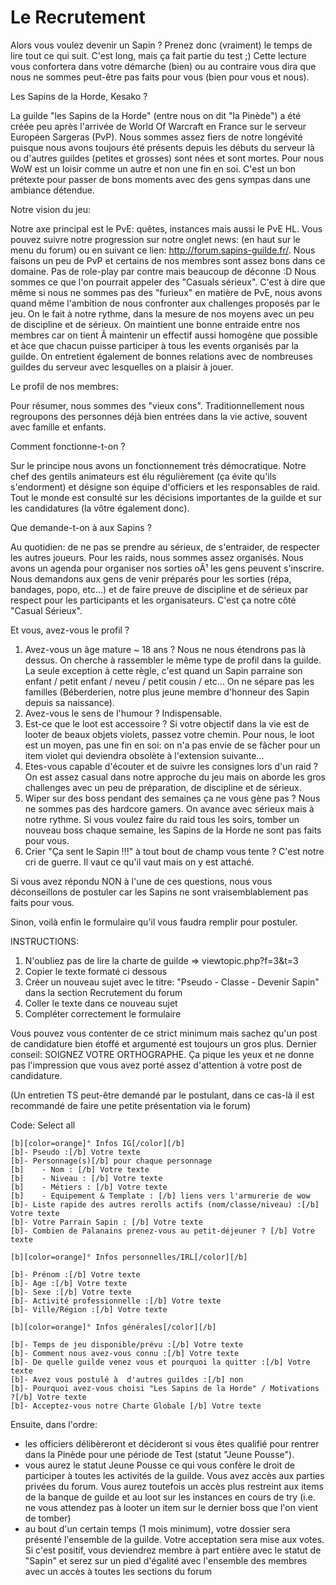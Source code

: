 # Le Recrutement

Alors vous voulez devenir un Sapin ? Prenez donc (vraiment) le temps de lire tout ce qui suit. C'est long, mais ça fait partie du test ;)
Cette lecture vous confortera dans votre démarche (bien) ou au contraire vous dira que nous ne sommes peut-être pas faits pour vous (bien pour vous et nous).

Les Sapins de la Horde, Kesako ?

La guilde "les Sapins de la Horde" (entre nous on dit "la Pinède") a été créée peu après l'arrivée de World Of Warcraft en France sur le serveur Européen Sargeras (PvP). Nous sommes assez fiers de notre longévité puisque nous avons toujours été présents depuis les débuts du serveur là ou d'autres guildes (petites et grosses) sont nées et sont mortes.
Pour nous WoW est un loisir comme un autre et non une fin en soi. C'est un bon prétexte pour passer de bons moments avec des gens sympas dans une ambiance détendue.

Notre vision du jeu:

Notre axe principal est le PvE: quêtes, instances mais aussi le PvE HL. Vous pouvez suivre notre progression sur notre onglet news: (en haut sur le menu du forum) ou en suivant ce lien: http://forum.sapins-guilde.fr/.
Nous faisons un peu de PvP et certains de nos membres sont assez bons dans ce domaine. Pas de role-play par contre mais beaucoup de déconne :D
Nous sommes ce que l'on pourrait appeler des "Casuals sérieux". C'est à dire que même si nous ne sommes pas des "furieux" en matière de PvE, nous avons quand même l'ambition de nous confronter aux challenges proposés par le jeu. On le fait à notre rythme, dans la mesure de nos moyens avec un peu de discipline et de sérieux.
On maintient une bonne entraide entre nos membres car on tient Ã maintenir un effectif aussi homogène que possible et àce que chacun puisse participer à tous les events organisés par la guilde.
On entretient également de bonnes relations avec de nombreuses guildes du serveur avec lesquelles on a plaisir à jouer.

Le profil de nos membres:

Pour résumer, nous sommes des "vieux cons". Traditionnellement nous regroupons des personnes déjà bien entrées dans la vie active, souvent avec famille et enfants.

Comment fonctionne-t-on ?

Sur le principe nous avons un fonctionnement très démocratique. Notre chef des gentils animateurs est élu régulièrement (ça évite qu'ils s'endorment) et désigne son équipe d'officiers et les responsables de raid.
Tout le monde est consulté sur les décisions importantes de la guilde et sur les candidatures (la vôtre également donc).

Que demande-t-on à aux Sapins ?

Au quotidien: de ne pas se prendre au sérieux, de s'entraider, de respecter les autres joueurs.
Pour les raids, nous sommes assez organisés. Nous avons un agenda pour organiser nos sorties oÃ¹ les gens peuvent s'inscrire. Nous demandons aux gens de venir préparés pour les sorties (répa, bandages, popo, etc...) et de faire preuve de discipline et de sérieux par respect pour les participants et les organisateurs. C'est ça notre côté "Casual Sérieux".

Et vous, avez-vous le profil ?

1. Avez-vous un âge mature ~ 18 ans ? Nous ne nous étendrons pas là dessus. On cherche à rassembler le même type de profil dans la guilde. La seule exception à cette règle, c'est quand un Sapin parraine son enfant / petit enfant / neveu / petit cousin / etc... On ne sépare pas les familles (Béberderien, notre plus jeune membre d'honneur des Sapin depuis sa naissance).
2. Avez-vous le sens de l'humour ? Indispensable.
3. Est-ce que le loot est accessoire ? Si votre objectif dans la vie est de looter de beaux objets violets, passez votre chemin. Pour nous, le loot est un moyen, pas une fin en soi: on n'a pas envie de se fâcher pour un item violet qui deviendra obsolète à l'extension suivante...
4. Etes-vous capable d'écouter et de suivre les consignes lors d'un raid ? On est assez casual dans notre approche du jeu mais on aborde les gros challenges avec un peu de préparation, de discipline et de sérieux.
5. Wiper sur des boss pendant des semaines ça ne vous gène pas ? Nous ne sommes pas des hardcore gamers. On avance avec sérieux mais à notre rythme. Si vous voulez faire du raid tous les soirs, tomber un nouveau boss chaque semaine, les Sapins de la Horde ne sont pas faits pour vous.
6. Crier "Ça sent le Sapin !!!" à tout bout de champ vous tente ? C'est notre cri de guerre. Il vaut ce qu'il vaut mais on y est attaché.

Si vous avez répondu NON à l'une de ces questions, nous vous déconseillons de postuler car les Sapins ne sont vraisemblablement pas faits pour vous.

Sinon, voilà enfin le formulaire qu'il vous faudra remplir pour postuler.

INSTRUCTIONS:
1. N'oubliez pas de lire la charte de guilde => viewtopic.php?f=3&t=3
2. Copier le texte formaté ci dessous
3. Créer un nouveau sujet avec le titre: "Pseudo - Classe - Devenir Sapin" dans la section Recrutement du forum
4. Coller le texte dans ce nouveau sujet
5. Compléter correctement le formulaire

Vous pouvez vous contenter de ce strict minimum mais sachez qu'un post de candidature bien étoffé et argumenté est toujours un gros plus.
Dernier conseil: SOIGNEZ VOTRE ORTHOGRAPHE. Ça pique les yeux et ne donne pas l'impression que vous avez porté assez d'attention à votre post de candidature.

(Un entretien TS peut-être demandé par le postulant, dans ce cas-là il est recommandé de faire une petite présentation via le forum)

Code: Select all

    
    
    [b][color=orange]° Infos IG[/color][/b]
    [b]- Pseudo :[/b] Votre texte
    [b]- Personnage(s)[/b] pour chaque personnage
    [b]    - Nom : [/b] Votre texte
    [b]    - Niveau : [/b] Votre texte
    [b]    - Métiers : [/b] Votre texte
    [b]    - Equipement & Template : [/b] liens vers l'armurerie de wow
    [b]- Liste rapide des autres rerolls actifs (nom/classe/niveau) :[/b] Votre texte
    [b]- Votre Parrain Sapin : [/b] Votre texte
    [b]- Combien de Palanains prenez-vous au petit-déjeuner ? [/b] Votre texte

    [b][color=orange]° Infos personnelles/IRL[/color][/b]

    [b]- Prénom :[/b] Votre texte
    [b]- Age :[/b] Votre texte
    [b]- Sexe :[/b] Votre texte
    [b]- Activité professionnelle :[/b] Votre texte
    [b]- Ville/Région :[/b] Votre texte

    [b][color=orange]° Infos générales[/color][/b]

    [b]- Temps de jeu disponible/prévu :[/b] Votre texte
    [b]- Comment nous avez-vous connu :[/b] Votre texte
    [b]- De quelle guilde venez vous et pourquoi la quitter :[/b] Votre texte
    [b]- Avez vous postulé à  d'autres guildes :[/b] non
    [b]- Pourquoi avez-vous choisi "Les Sapins de la Horde" / Motivations ?[/b] Votre texte
    [b]- Acceptez-vous notre Charte Globale [/b] Votre texte

Ensuite, dans l'ordre:

- les officiers délibèreront et décideront si vous êtes qualifié pour rentrer dans la Pinède pour une période de Test (statut "Jeune Pousse").
- vous aurez le statut Jeune Pousse ce qui vous confère le droit de participer à toutes les activités de la guilde. Vous avez accès aux parties privées du forum. Vous aurez toutefois un accès plus restreint aux items de la banque de guilde et au loot sur les instances en cours de try (i.e. ne vous attendez pas à looter un item sur le dernier boss que l'on vient de tomber)
- au bout d'un certain temps (1 mois minimum), votre dossier sera présenté l'ensemble de la guilde. Votre acceptation sera mise aux votes. Si c'est positif, vous deviendrez membre à part entière avec le statut de "Sapin" et serez sur un pied d'égalité avec l'ensemble des membres avec un accès à toutes les sections du forum